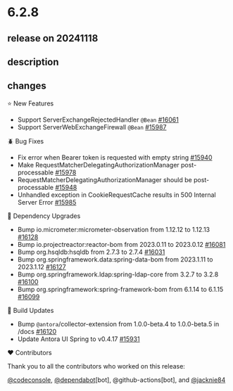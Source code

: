 # 6.2.8

## release on 20241118

## description

## changes

⭐ New Features

* Support ServerExchangeRejectedHandler <code>@Bean</code> <a href="https://github.com/spring-projects/spring-security/issues/16061" data-hovercard-type="issue" data-hovercard-url="/spring-projects/spring-security/issues/16061/hovercard">#16061</a>
* Support ServerWebExchangeFirewall <code>@Bean</code> <a href="https://github.com/spring-projects/spring-security/issues/15987" data-hovercard-type="issue" data-hovercard-url="/spring-projects/spring-security/issues/15987/hovercard">#15987</a>

🪲 Bug Fixes

* Fix error when Bearer token is requested with empty string <a href="https://github.com/spring-projects/spring-security/pull/15940" data-hovercard-type="pull_request" data-hovercard-url="/spring-projects/spring-security/pull/15940/hovercard">#15940</a>
* Make RequestMatcherDelegatingAuthorizationManager post-processable <a href="https://github.com/spring-projects/spring-security/pull/15978" data-hovercard-type="pull_request" data-hovercard-url="/spring-projects/spring-security/pull/15978/hovercard">#15978</a>
* RequestMatcherDelegatingAuthorizationManager should be post-processable <a href="https://github.com/spring-projects/spring-security/issues/15948" data-hovercard-type="issue" data-hovercard-url="/spring-projects/spring-security/issues/15948/hovercard">#15948</a>
* Unhandled exception in CookieRequestCache results in 500 Internal Server Error <a href="https://github.com/spring-projects/spring-security/issues/15985" data-hovercard-type="issue" data-hovercard-url="/spring-projects/spring-security/issues/15985/hovercard">#15985</a>

🔨 Dependency Upgrades

* Bump io.micrometer:micrometer-observation from 1.12.12 to 1.12.13 <a href="https://github.com/spring-projects/spring-security/pull/16128" data-hovercard-type="pull_request" data-hovercard-url="/spring-projects/spring-security/pull/16128/hovercard">#16128</a>
* Bump io.projectreactor:reactor-bom from 2023.0.11 to 2023.0.12 <a href="https://github.com/spring-projects/spring-security/pull/16081" data-hovercard-type="pull_request" data-hovercard-url="/spring-projects/spring-security/pull/16081/hovercard">#16081</a>
* Bump org.hsqldb:hsqldb from 2.7.3 to 2.7.4 <a href="https://github.com/spring-projects/spring-security/pull/16031" data-hovercard-type="pull_request" data-hovercard-url="/spring-projects/spring-security/pull/16031/hovercard">#16031</a>
* Bump org.springframework.data:spring-data-bom from 2023.1.11 to 2023.1.12 <a href="https://github.com/spring-projects/spring-security/pull/16127" data-hovercard-type="pull_request" data-hovercard-url="/spring-projects/spring-security/pull/16127/hovercard">#16127</a>
* Bump org.springframework.ldap:spring-ldap-core from 3.2.7 to 3.2.8 <a href="https://github.com/spring-projects/spring-security/pull/16100" data-hovercard-type="pull_request" data-hovercard-url="/spring-projects/spring-security/pull/16100/hovercard">#16100</a>
* Bump org.springframework:spring-framework-bom from 6.1.14 to 6.1.15 <a href="https://github.com/spring-projects/spring-security/pull/16099" data-hovercard-type="pull_request" data-hovercard-url="/spring-projects/spring-security/pull/16099/hovercard">#16099</a>

🔩 Build Updates

* Bump <code>@antora</code>/collector-extension from 1.0.0-beta.4 to 1.0.0-beta.5 in /docs <a href="https://github.com/spring-projects/spring-security/pull/16120" data-hovercard-type="pull_request" data-hovercard-url="/spring-projects/spring-security/pull/16120/hovercard">#16120</a>
* Update Antora UI Spring to v0.4.17 <a href="https://github.com/spring-projects/spring-security/pull/15931" data-hovercard-type="pull_request" data-hovercard-url="/spring-projects/spring-security/pull/15931/hovercard">#15931</a>

❤️ Contributors

Thank you to all the contributors who worked on this release:

<a class="user-mention notranslate" data-hovercard-type="user" data-hovercard-url="/users/codeconsole/hovercard" data-octo-click="hovercard-link-click" data-octo-dimensions="link_type:self" href="https://github.com/codeconsole">@codeconsole</a>, <a class="user-mention notranslate" data-hovercard-type="organization" data-hovercard-url="/orgs/dependabot/hovercard" data-octo-click="hovercard-link-click" data-octo-dimensions="link_type:self" href="https://github.com/dependabot">@dependabot</a>[bot], @github-actions[bot], and <a class="user-mention notranslate" data-hovercard-type="user" data-hovercard-url="/users/jacknie84/hovercard" data-octo-click="hovercard-link-click" data-octo-dimensions="link_type:self" href="https://github.com/jacknie84">@jacknie84</a>

